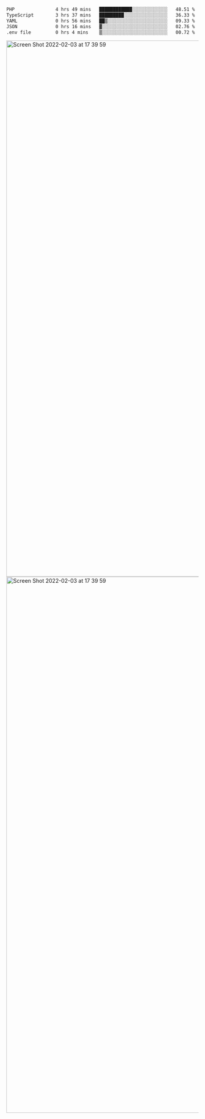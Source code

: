 <!--START_SECTION:waka-->

```txt
PHP               4 hrs 49 mins   ████████████░░░░░░░░░░░░░   48.51 %
TypeScript        3 hrs 37 mins   █████████░░░░░░░░░░░░░░░░   36.33 %
YAML              0 hrs 56 mins   ██▒░░░░░░░░░░░░░░░░░░░░░░   09.33 %
JSON              0 hrs 16 mins   ▓░░░░░░░░░░░░░░░░░░░░░░░░   02.76 %
.env file         0 hrs 4 mins    ▒░░░░░░░░░░░░░░░░░░░░░░░░   00.72 %
```

<!--END_SECTION:waka-->

<img width="1400" alt="Screen Shot 2022-02-03 at 17 39 59" src="https://user-images.githubusercontent.com/45716542/152387304-f2b60485-53a6-4f4b-a818-5cefb1b0c0ae.png">
<img width="1400" alt="Screen Shot 2022-02-03 at 17 39 59" src="https://user-images.githubusercontent.com/45716542/152387273-ea5cdf21-2a45-44da-8bef-00c1763b1d42.png">

